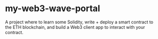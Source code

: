 # my-web3-wave-portal
A project where to learn some Solidity, write + deploy a smart contract to the ETH blockchain, and build a Web3 client app to interact with your contract.
